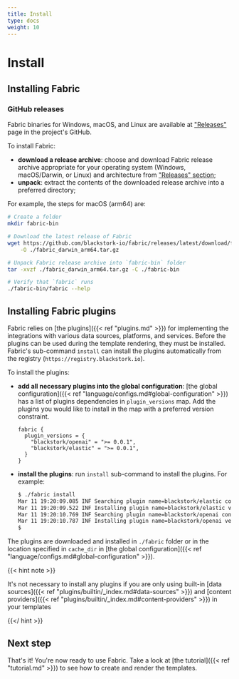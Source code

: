 ```yaml
---
title: Install
type: docs
weight: 10
---
```


# Install

## Installing Fabric

### GitHub releases

Fabric binaries for Windows, macOS, and Linux are available at ["Releases"](https://github.com/blackstork-io/fabric/releases) page in the project's GitHub.

To install Fabric:

- **download a release archive**: choose and download Fabric release archive appropriate for your operating system (Windows, macOS/Darwin, or Linux) and architecture from ["Releases" section](https://github.com/blackstork-io/fabric/releases);
- **unpack**: extract the contents of the downloaded release archive into a preferred directory;

For example, the steps for macOS (arm64) are:

```bash
# Create a folder
mkdir fabric-bin

# Download the latest release of Fabric
wget https://github.com/blackstork-io/fabric/releases/latest/download/fabric_darwin_arm64.tar.gz \
    -O ./fabric_darwin_arm64.tar.gz

# Unpack Fabric release archive into `fabric-bin` folder
tar -xvzf ./fabric_darwin_arm64.tar.gz -C ./fabric-bin

# Verify that `fabric` runs
./fabric-bin/fabric --help
```

## Installing Fabric plugins

Fabric relies on [the plugins]({{< ref "plugins.md" >}}) for implementing the integrations with various data sources, platforms, and services. Before the plugins can be used during the template rendering, they must be installed. Fabric's sub-command `install` can install the plugins automatically from the registry (`https://registry.blackstork.io`).

To install the plugins:

- **add all necessary plugins into the global configuration**: [the global configuration]({{< ref "language/configs.md#global-configuration" >}}) has a list of plugins dependencies in `plugin_versions` map. Add the plugins you would like to install in the map with a preferred version constraint.

  ```hcl
  fabric {
    plugin_versions = {
      "blackstork/openai" = ">= 0.0.1",
      "blackstork/elastic" = ">= 0.0.1",
    }
  }
  ```

- **install the plugins**: run `install` sub-command to install the plugins. For example:

  ```bash
  $ ./fabric install
  Mar 11 19:20:09.085 INF Searching plugin name=blackstork/elastic constraints=">=v0.0.1"
  Mar 11 19:20:09.522 INF Installing plugin name=blackstork/elastic version=0.4.0
  Mar 11 19:20:10.769 INF Searching plugin name=blackstork/openai constraints=">=v0.0.1"
  Mar 11 19:20:10.787 INF Installing plugin name=blackstork/openai version=0.4.0
  $
  ```

The plugins are downloaded and installed in `./fabric` folder or in the location specified in `cache_dir` in [the global configuration]({{< ref "language/configs.md#global-configuration" >}}).

{{< hint note >}}

It's not necessary to install any plugins if you are only using built-in [data sources]({{< ref "plugins/builtin/_index.md#data-sources" >}}) and [content providers]({{< ref "plugins/builtin/_index.md#content-providers" >}}) in your templates

{{</ hint >}}


## Next step

That's it! You're now ready to use Fabric. Take a look at [the tutorial]({{< ref "tutorial.md" >}}) to see how to create and render the templates.
